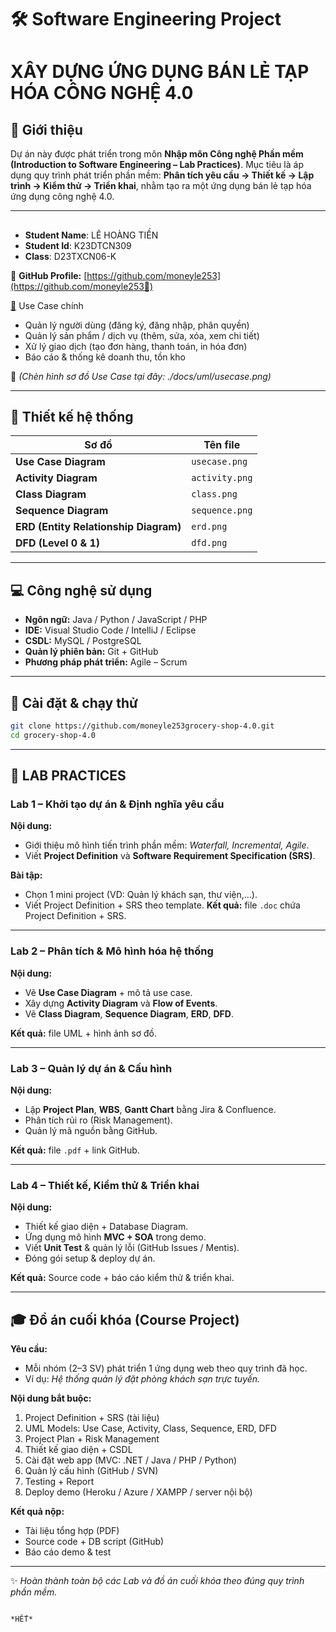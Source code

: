 # 🛠️ Software Engineering Project 

# XÂY DỰNG ỨNG DỤNG BÁN LẺ TẠP HÓA CÔNG NGHỆ 4.0

## 📌 Giới thiệu

Dự án này được phát triển trong môn **Nhập môn Công nghệ Phần mềm (Introduction to Software Engineering – Lab Practices)**.
Mục tiêu là áp dụng quy trình phát triển phần mềm: **Phân tích yêu cầu → Thiết kế → Lập trình → Kiểm thử → Triển khai**, nhằm tạo ra một ứng dụng bán lẻ tạp hóa ứng dụng công nghệ 4.0.

---

##

* **Student Name**: LÊ HOÀNG TIỀN
* **Student Id**: K23DTCN309
* **Class**: D23TXCN06-K

📂 **GitHub Profile:** [https://github.com/moneyle253](https://github.com/moneyle253🎯)

[🎯](https://github.com/moneyle253🎯) Use Case chính

* Quản lý người dùng (đăng ký, đăng nhập, phân quyền)
* Quản lý sản phẩm / dịch vụ (thêm, sửa, xóa, xem chi tiết)
* Xử lý giao dịch (tạo đơn hàng, thanh toán, in hóa đơn)
* Báo cáo & thống kê doanh thu, tồn kho

📎 *(Chèn hình sơ đồ Use Case tại đây: ./docs/uml/usecase.png)*

---

## 📐 Thiết kế hệ thống

| Sơ đồ                                 | Tên file       |
| ------------------------------------- | -------------- |
| **Use Case Diagram**                  | `usecase.png`  |
| **Activity Diagram**                  | `activity.png` |
| **Class Diagram**                     | `class.png`    |
| **Sequence Diagram**                  | `sequence.png` |
| **ERD (Entity Relationship Diagram)** | `erd.png`      |
| **DFD (Level 0 & 1)**                 | `dfd.png`      |

---

## 💻 Công nghệ sử dụng

* **Ngôn ngữ:** Java / Python / JavaScript / PHP
* **IDE:** Visual Studio Code / IntelliJ / Eclipse
* **CSDL:** MySQL / PostgreSQL
* **Quản lý phiên bản:** Git + GitHub
* **Phương pháp phát triển:** Agile – Scrum

---

## 🚀 Cài đặt & chạy thử

```bash
git clone https://github.com/moneyle253grocery-shop-4.0.git
cd grocery-shop-4.0
```

---

## 🧪 LAB PRACTICES

### **Lab 1 – Khởi tạo dự án & Định nghĩa yêu cầu**

**Nội dung:**

* Giới thiệu mô hình tiến trình phần mềm: *Waterfall, Incremental, Agile*.
* Viết **Project Definition** và **Software Requirement Specification (SRS)**.

**Bài tập:**

* Chọn 1 mini project (VD: Quản lý khách sạn, thư viện,...).
* Viết Project Definition + SRS theo template.
  **Kết quả:** file `.doc` chứa Project Definition + SRS.

---

### **Lab 2 – Phân tích & Mô hình hóa hệ thống**

**Nội dung:**

* Vẽ **Use Case Diagram** + mô tả use case.
* Xây dựng **Activity Diagram** và **Flow of Events**.
* Vẽ **Class Diagram**, **Sequence Diagram**, **ERD**, **DFD**.

**Kết quả:** file UML + hình ảnh sơ đồ.

---

### **Lab 3 – Quản lý dự án & Cấu hình**

**Nội dung:**

* Lập **Project Plan**, **WBS**, **Gantt Chart** bằng Jira & Confluence.
* Phân tích rủi ro (Risk Management).
* Quản lý mã nguồn bằng GitHub.

**Kết quả:** file `.pdf` + link GitHub.

---

### **Lab 4 – Thiết kế, Kiểm thử & Triển khai**

**Nội dung:**

* Thiết kế giao diện + Database Diagram.
* Ứng dụng mô hình **MVC + SOA** trong demo.
* Viết **Unit Test** & quản lý lỗi (GitHub Issues / Mentis).
* Đóng gói setup & deploy dự án.

**Kết quả:** Source code + báo cáo kiểm thử & triển khai.

---

## 🎓 Đồ án cuối khóa (Course Project)

**Yêu cầu:**

* Mỗi nhóm (2–3 SV) phát triển 1 ứng dụng web theo quy trình đã học.
* Ví dụ: *Hệ thống quản lý đặt phòng khách sạn trực tuyến.*

**Nội dung bắt buộc:**

1. Project Definition + SRS (tài liệu)
2. UML Models: Use Case, Activity, Class, Sequence, ERD, DFD
3. Project Plan + Risk Management
4. Thiết kế giao diện + CSDL
5. Cài đặt web app (MVC: .NET / Java / PHP / Python)
6. Quản lý cấu hình (GitHub / SVN)
7. Testing + Report
8. Deploy demo (Heroku / Azure / XAMPP / server nội bộ)

**Kết quả nộp:**

* Tài liệu tổng hợp (PDF)
* Source code + DB script (GitHub)
* Báo cáo demo & test

---

✨ *Hoàn thành toàn bộ các Lab và đồ án cuối khóa theo đúng quy trình phần mềm.*


```

*HẾT*

```
